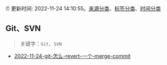 :alarm_clock: 更新时间: 2022-11-24 14:10:55。[来源分类](../README.md)、[标签分类](../TAGS.md)、[时间分类](../TIMELINE.md)

## Git、SVN


> 关键字：`Git`、`SVN`



- [2022-11-24-git-怎么-revert-一个-merge-commit](https://www.v2ex.com/t/897687) 